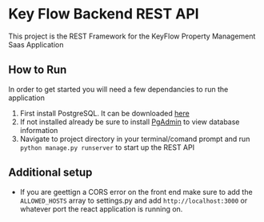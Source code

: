 # Key Flow Backend REST API

This project is the REST Framework for the KeyFlow Property Management Saas Application

## How to Run
In order to get started you will need a few dependancies to run the application

1. First install PostgreSQL. It can be downloaded [here](https://www.enterprisedb.com/downloads/postgres-postgresql-downloads)
2. If not installed already be sure to install [PgAdmin](https://www.pgadmin.org/download/) to view database information
3. Navigate to project directory in your terminal/comand prompt and run `python manage.py runserver` to start up the REST API

## Additional setup
- If you are geettign a CORS error on the front end make sure to add the `ALLOWED_HOSTS` array to settings.py and add `http://localhost:3000` or whatever port the react application is running on.

